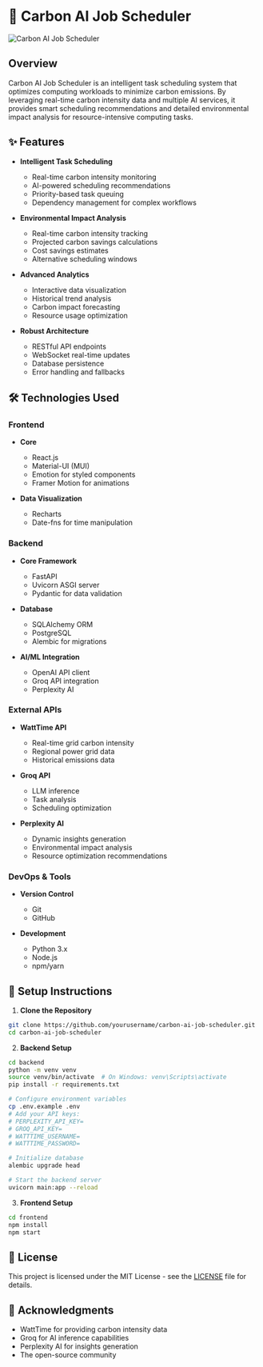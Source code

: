 # 🌱 Carbon AI Job Scheduler

![Carbon AI Job Scheduler](insert_demo_image_here.png)

## Overview
Carbon AI Job Scheduler is an intelligent task scheduling system that optimizes computing workloads to minimize carbon emissions. By leveraging real-time carbon intensity data and multiple AI services, it provides smart scheduling recommendations and detailed environmental impact analysis for resource-intensive computing tasks.

## ✨ Features

- **Intelligent Task Scheduling**
  - Real-time carbon intensity monitoring
  - AI-powered scheduling recommendations
  - Priority-based task queuing
  - Dependency management for complex workflows

- **Environmental Impact Analysis**
  - Real-time carbon intensity tracking
  - Projected carbon savings calculations
  - Cost savings estimates
  - Alternative scheduling windows

- **Advanced Analytics**
  - Interactive data visualization
  - Historical trend analysis
  - Carbon impact forecasting
  - Resource usage optimization

- **Robust Architecture**
  - RESTful API endpoints
  - WebSocket real-time updates
  - Database persistence
  - Error handling and fallbacks

## 🛠️ Technologies Used

### Frontend
- **Core**
  - React.js
  - Material-UI (MUI)
  - Emotion for styled components
  - Framer Motion for animations

- **Data Visualization**
  - Recharts
  - Date-fns for time manipulation

### Backend
- **Core Framework**
  - FastAPI
  - Uvicorn ASGI server
  - Pydantic for data validation

- **Database**
  - SQLAlchemy ORM
  - PostgreSQL
  - Alembic for migrations

- **AI/ML Integration**
  - OpenAI API client
  - Groq API integration
  - Perplexity AI

### External APIs
- **WattTime API**
  - Real-time grid carbon intensity
  - Regional power grid data
  - Historical emissions data

- **Groq API**
  - LLM inference
  - Task analysis
  - Scheduling optimization

- **Perplexity AI**
  - Dynamic insights generation
  - Environmental impact analysis
  - Resource optimization recommendations

### DevOps & Tools
- **Version Control**
  - Git
  - GitHub

- **Development**
  - Python 3.x
  - Node.js
  - npm/yarn

## 🚀 Setup Instructions

1. **Clone the Repository**
```bash
git clone https://github.com/yourusername/carbon-ai-job-scheduler.git
cd carbon-ai-job-scheduler
```

2. **Backend Setup**
```bash
cd backend
python -m venv venv
source venv/bin/activate  # On Windows: venv\Scripts\activate
pip install -r requirements.txt

# Configure environment variables
cp .env.example .env
# Add your API keys:
# PERPLEXITY_API_KEY=
# GROQ_API_KEY=
# WATTTIME_USERNAME=
# WATTTIME_PASSWORD=

# Initialize database
alembic upgrade head

# Start the backend server
uvicorn main:app --reload
```

3. **Frontend Setup**
```bash
cd frontend
npm install
npm start
```

## 📄 License

This project is licensed under the MIT License - see the [LICENSE](LICENSE) file for details.

## 🙏 Acknowledgments

- WattTime for providing carbon intensity data
- Groq for AI inference capabilities
- Perplexity AI for insights generation
- The open-source community
